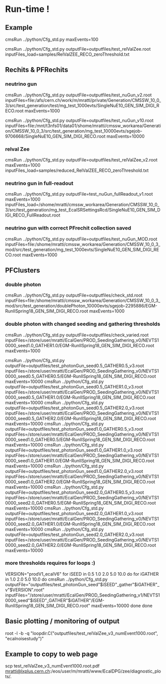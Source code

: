 # Run-time !

## Example
cmsRun ../python/Cfg_std.py maxEvents=100

cmsRun ../python/Cfg_std.py outputFile=outputfiles/test_relValZee.root inputFiles_load=samples/RelValZEE_RECO_zeroThreshold.txt


## Rechits & PFRechits

### neutrino gun
cmsRun ../python/Cfg_std.py outputFile=outputfiles/test_nuGun_v2.root inputFiles=file:/afs/cern.ch/work/m/mratti/private/Generation/CMSSW_10_0_3/src/test_generation/test/mg_test_1000evts/SingleNuE10_GEN_SIM_DIGI_RECO.root maxEvents=1000

cmsRun ../python/Cfg_std.py outputFile=outputfiles/test_nuGun_v10.root inputFiles=file:/mnt/t3nfs01/data01/shome/mratti/cmssw_workarea/Generation/CMSSW_10_0_3/src/test_generation/mg_test_10000evts/sgejob-9706668/SingleNuE10_GEN_SIM_DIGI_RECO.root maxEvents=10000

### relval Zee
cmsRun ../python/Cfg_std.py outputFile=outputfiles/test_relValZee_v2.root maxEvents=1000 inputFiles_load=samples/reduced_RelValZEE_RECO_zeroThreshold.txt

### neutrino gun in full-readout 
cmsRun ../python/Cfg_std.py outputFile=test_nuGun_fullReadout_v1.root maxEvents=1000 inputFiles_load=/shome/mratti/cmssw_workarea/Generation/CMSSW_10_0_3/src/test_generation/mg_test_EcalSRSettingsRcd/SingleNuE10_GEN_SIM_DIGI_RECO_FullReadout.root 

### neutrino gun with correct PFrechit collection saved 
cmsRun ../python/Cfg_std.py outputFile=outputfiles/test_nuGun_MOD.root inputFiles=file:/shome/mratti/cmssw_workarea/Generation/CMSSW_10_0_3_mod/src/test_generation/mg_test_1000evts/SingleNuE10_GEN_SIM_DIGI_RECO.root maxEvents=1000 

## PFClusters

### double photon 
cmsRun ../python/Cfg_std.py outputFile=outputfiles/check_std.root inputFiles=file:/shome/mratti/cmssw_workarea/Generation/CMSSW_10_0_3_mod/src/test_generation/doublePhoton_10000evts/sgejob-2295886/EGM-RunIISpring18_GEN_SIM_DIGI_RECO.root maxEvents=1000

### double photon with changed seeding and gathering thresholds
cmsRun ../python/Cfg_std.py outputFile=outputfiles/check_varied.root  inputFiles=/store/user/mratti/EcalGen/PROD_SeedingGathering_v0/NEVTS10000_seed1.0_GATHER1.0/EGM-RunIISpring18_GEN_SIM_DIGI_RECO.root maxEvents=1000

cmsRun ../python/Cfg_std.py outputFile=outputfiles/test_photonGun_seed0.5_GATHER0.5_v3.root inputFiles=/store/user/mratti/EcalGen/PROD_SeedingGathering_v0/NEVTS10000_seed0.5_GATHER0.5/EGM-RunIISpring18_GEN_SIM_DIGI_RECO.root maxEvents=10000
cmsRun ../python/Cfg_std.py outputFile=outputfiles/test_photonGun_seed0.5_GATHER1.0_v3.root inputFiles=/store/user/mratti/EcalGen/PROD_SeedingGathering_v0/NEVTS10000_seed0.5_GATHER1.0/EGM-RunIISpring18_GEN_SIM_DIGI_RECO.root maxEvents=10000
cmsRun ../python/Cfg_std.py outputFile=outputfiles/test_photonGun_seed0.5_GATHER2.0_v3.root inputFiles=/store/user/mratti/EcalGen/PROD_SeedingGathering_v0/NEVTS10000_seed0.5_GATHER2.0/EGM-RunIISpring18_GEN_SIM_DIGI_RECO.root maxEvents=10000
cmsRun ../python/Cfg_std.py outputFile=outputfiles/test_photonGun_seed1.0_GATHER0.5_v3.root inputFiles=/store/user/mratti/EcalGen/PROD_SeedingGathering_v0/NEVTS10000_seed1.0_GATHER0.5/EGM-RunIISpring18_GEN_SIM_DIGI_RECO.root maxEvents=10000
cmsRun ../python/Cfg_std.py outputFile=outputfiles/test_photonGun_seed1.0_GATHER1.0_v3.root inputFiles=/store/user/mratti/EcalGen/PROD_SeedingGathering_v0/NEVTS10000_seed1.0_GATHER1.0/EGM-RunIISpring18_GEN_SIM_DIGI_RECO.root maxEvents=10000
cmsRun ../python/Cfg_std.py outputFile=outputfiles/test_photonGun_seed1.0_GATHER2.0_v3.root inputFiles=/store/user/mratti/EcalGen/PROD_SeedingGathering_v0/NEVTS10000_seed1.0_GATHER2.0/EGM-RunIISpring18_GEN_SIM_DIGI_RECO.root maxEvents=10000
cmsRun ../python/Cfg_std.py outputFile=outputfiles/test_photonGun_seed2.0_GATHER0.5_v3.root inputFiles=/store/user/mratti/EcalGen/PROD_SeedingGathering_v0/NEVTS10000_seed2.0_GATHER0.5/EGM-RunIISpring18_GEN_SIM_DIGI_RECO.root maxEvents=10000
cmsRun ../python/Cfg_std.py outputFile=outputfiles/test_photonGun_seed2.0_GATHER1.0_v3.root inputFiles=/store/user/mratti/EcalGen/PROD_SeedingGathering_v0/NEVTS10000_seed2.0_GATHER1.0/EGM-RunIISpring18_GEN_SIM_DIGI_RECO.root maxEvents=10000
cmsRun ../python/Cfg_std.py outputFile=outputfiles/test_photonGun_seed2.0_GATHER2.0_v3.root inputFiles=/store/user/mratti/EcalGen/PROD_SeedingGathering_v0/NEVTS10000_seed2.0_GATHER2.0/EGM-RunIISpring18_GEN_SIM_DIGI_RECO.root maxEvents=10000

### more thresholds requires for loops :)
VERSION="prodV1_ecalV6"
for iSEED in 0.5 1.0 2.0 5.0 10.0
do
  for iGATHER in 1.0 2.0 5.0 10.0
  do
    cmsRun ../python/Cfg_std.py outputFile="outputfiles/test_photonGun_seed"$iSEED"_gather"$iGATHER"_v"$VERSION".root" inputFiles="/store/user/mratti/EcalGen/PROD_SeedingGathering_v1/NEVTS10000_seed"$iSEED"_GATHER"$iGATHER"/EGM-RunIISpring18_GEN_SIM_DIGI_RECO.root" maxEvents=10000
  done
done

## Basic plotting / monitoring of output 
root -l -b -q "loopdir.C(\"outputfiles/test_relValZee_v3_numEvent1000.root\", \"ecalnoisestudy\")"

## Example to copy to web page
scp test_relValZee_v3_numEvent1000.root.pdf mratti@lxplus.cern.ch:/eos/user/m/mratti/www/EcalDPG/zee/diagnostic_plots/.
